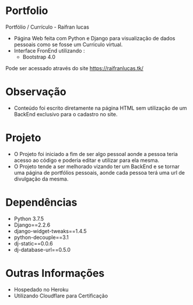 # Portfolio
Portfólio / Currículo - Raifran lucas
 - Página Web feita com Python e Django para visualização de dados pessoais como se fosse um Curriculo virtual.
 - Interface FronEnd utilizando :
    - Bootstrap 4.0

Pode ser acessado através do site https://raifranlucas.tk/

# Observação
  - Conteúdo foi escrito diretamente na página HTML sem utilização de um BackEnd exclusivo para o cadastro
  no site.
  
# Projeto
  - O Projeto foi iniciado a fim de ser algo pessoal aonde a pessoa teria acesso ao código e poderia editar e utilizar para ela mesma.
  - O Projeto tende a ser melhorado vizando ter um BackEnd e se tornar uma página de portfólios pessoais, aonde cada pessoa
  terá uma url de divulgação da mesma.
  
# Dependências
  - Python 3.7.5
  - Django==2.2.6
  - django-widget-tweaks==1.4.5
  - python-decouple==3.1
  - dj-static==0.0.6
  - dj-database-url==0.5.0
 
# Outras Informações
  - Hospedado no Heroku 
  - Utilizando Cloudflare para Certificação
  
